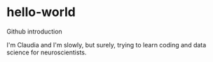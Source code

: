 # hello-world
Github introduction

I'm Claudia and I'm slowly, but surely, trying to learn coding and data science for neuroscientists. 
